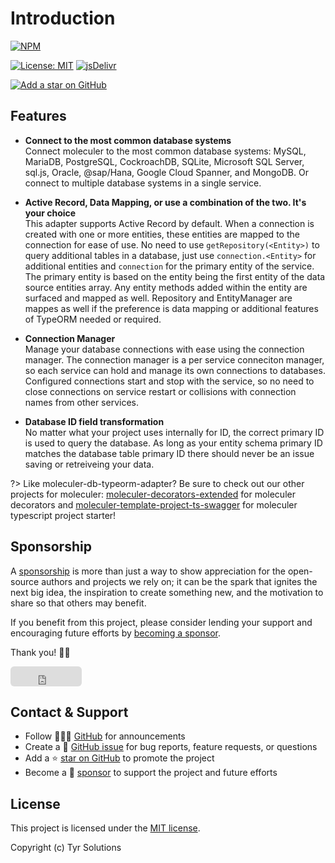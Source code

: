# Introduction

[![NPM](https://img.shields.io/npm/v/@tyrsolutions/moleculer-db-typeorm-adapter.svg?style=flat-square)](https://www.npmjs.com/package/@tyrsolutions/moleculer-db-typeorm-adapter)
<!-- [![GitHub Workflow Status (main)](https://img.shields.io/github/workflow/status/yrsolution/moleculer-db-typeorm-adapter/Build/main?label=checks&style=flat-square)](https://github.com/tyrsolution/moleculer-db-typeorm-adapter/actions?query=branch%3Amain+) -->
<!-- [![Codacy grade](https://img.shields.io/codacy/grade/39220ba530f24dfc9443b47f2efea5c9?style=flat-square)](https://app.codacy.com/gh/jhildenbiddle/docsify-themeable/dashboard) -->
[![License: MIT](https://img.shields.io/badge/License-MIT-yellow.svg?style=flat-square)](https://github.com/Tyrsolution/moleculer-db-typeorm-adapter/blob/master/LICENSE)
[![jsDelivr](https://data.jsdelivr.com/v1/package/npm/@tyrsolutions/moleculer-db-typeorm-adapter/badge)](https://www.jsdelivr.com/package/npm/@tyrsolutions/moleculer-db-typeorm-adapter)
<!-- [![Sponsor this project](https://img.shields.io/static/v1?style=flat-square&label=Sponsor&message=%E2%9D%A4&logo=GitHub&color=%23fe8e86)](https://github.com/sponsors/jhildenbiddle) -->
[![Add a star on GitHub](https://img.shields.io/github/stars/Tyrsolution/moleculer-db-typeorm-adapter?style=social)](https://github.com/Tyrsolution/moleculer-db-typeorm-adapter)
<!-- [![Tweet](https://img.shields.io/twitter/url/http/shields.io.svg?style=social)](https://twitter.com/intent/tweet?url=https%3A%2F%2Fgithub.com%2Fjhildenbiddle%2Fdocsify-themeable&hashtags=css,docsify,developers,frontend) -->

## Features

- **Connect to the most common database systems**<br>
  Connect moleculer to the most common database systems: MySQL, MariaDB, PostgreSQL, CockroachDB, SQLite, Microsoft SQL Server, sql.js, Oracle, @sap/Hana, Google Cloud Spanner, and MongoDB. Or connect to multiple database systems in a single service.

- **Active Record, Data Mapping, or use a combination of the two. It's your choice**<br>
  This adapter supports Active Record by default. When a connection is created with one or more entities, these entities are mapped to the connection for ease of use. No need to use ```getRepository(<Entity>)``` to query additional tables in a database, just use ```connection.<Entity>``` for additional entities and ```connection``` for the primary entity of the service. The primary entity is based on the entity being the first entity of the data source entities array. Any entity methods added within the entity are surfaced and mapped as well.
  Repository and EntityManager are mappes as well if the preference is data mapping or additional features of TypeORM needed or required.

- **Connection Manager**<br>
  Manage your database connections with ease using the connection manager. The connection manager is a per service conneciton manager, so each service can hold and manage its own connections to databases. Configured connections start and stop with the service, so no need to close connections on service restart or collisions with connection names from other services.

- **Database ID field transformation**<br>
  No matter what your project uses internally for ID, the correct primary ID is used to query the database. As long as your entity schema primary ID matches the database table primary ID there should never be an issue saving or retreiveing your data.

<!-- - **Legacy browser support (IE11+)**<br>
  Thoroughly tested and fully compatible with legacy browsers, including support for CSS custom properties (courtesy of a handy [ponyfill](https://github.com/jhildenbiddle/css-vars-ponyfill) developed specifically for docsify-themeable). -->

?> Like moleculer-db-typeorm-adapter? Be sure to check out our other projects for moleculer: [moleculer-decorators-extended](https://github.com/ourparentcenter/moleculer-decorators-extended) for moleculer decorators and [moleculer-template-project-ts-swagger](https://github.com/ourparentcenter/moleculer-template-project-ts-swagger) for moleculer typescript project starter!

## Sponsorship

A [sponsorship](https://github.com/sponsors/Karnith) is more than just a way to show appreciation for the open-source authors and projects we rely on; it can be the spark that ignites the next big idea, the inspiration to create something new, and the motivation to share so that others may benefit.

If you benefit from this project, please consider lending your support and encouraging future efforts by [becoming a sponsor](https://github.com/sponsors/Karnith).

Thank you! 🙏🏻

<iframe src="https://github.com/sponsors/Karnith/button" title="Sponsor Karnith" height="32" width="114" style="border: 0; border-radius: 6px;"></iframe>

## Contact & Support

- Follow 👨🏻‍💻 [GitHub](https://github.com/Karnith) for announcements
- Create a 💬 [GitHub issue](https://github.com/Tyrsolution/moleculer-db-typeorm-adapter/issues) for bug reports, feature requests, or questions
- Add a ⭐️ [star on GitHub](https://github.com/Tyrsolution/moleculer-db-typeorm-adapter) to promote the project
- Become a 💖 [sponsor](https://github.com/sponsors/Karnith) to support the project and future efforts

## License

This project is licensed under the [MIT license](https://github.com/Tyrsolution/moleculer-db-typeorm-adapter/blob/master/LICENSE).

Copyright (c) Tyr Solutions
